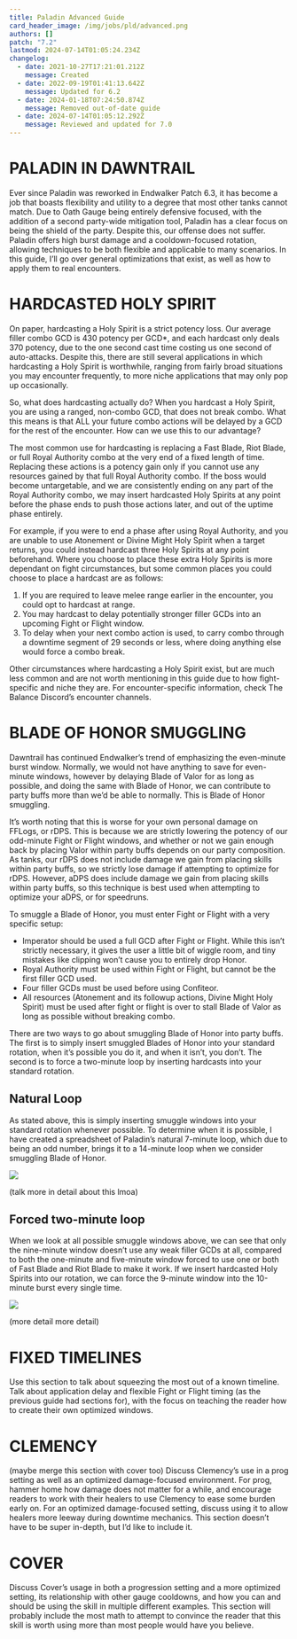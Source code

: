 ```yaml
---
title: Paladin Advanced Guide
card_header_image: /img/jobs/pld/advanced.png
authors: []
patch: "7.2"
lastmod: 2024-07-14T01:05:24.234Z
changelog:
  - date: 2021-10-27T17:21:01.212Z
    message: Created
  - date: 2022-09-19T01:41:13.642Z
    message: Updated for 6.2
  - date: 2024-01-18T07:24:50.874Z
    message: Removed out-of-date guide
  - date: 2024-07-14T01:05:12.292Z
    message: Reviewed and updated for 7.0
---
```

# PALADIN IN DAWNTRAIL

Ever since Paladin was reworked in Endwalker Patch 6.3, it has become a job that boasts flexibility and utility to a degree that most other tanks cannot match. Due to Oath Gauge being entirely defensive focused, with the addition of a second party-wide mitigation tool, Paladin has a clear focus on being the shield of the party. Despite this, our offense does not suffer. Paladin offers high burst damage and a cooldown-focused rotation, allowing techniques to be both flexible and applicable to many scenarios. In this guide, I’ll go over general optimizations that exist, as well as how to apply them to real encounters.

# HARDCASTED HOLY SPIRIT

On paper, hardcasting a Holy Spirit is a strict potency loss. Our average filler combo GCD is 430 potency per GCD*, and each hardcast only deals 370 potency, due to the one second cast time costing us one second of auto-attacks. Despite this, there are still several applications in which hardcasting a Holy Spirit is worthwhile, ranging from fairly broad situations you may encounter frequently, to more niche applications that may only pop up occasionally.

So, what does hardcasting actually do? When you hardcast a Holy Spirit, you are using a ranged, non-combo GCD, that does not break combo. What this means is that ALL your future combo actions will be delayed by a GCD for the rest of the encounter. How can we use this to our advantage?

The most common use for hardcasting is replacing a Fast Blade, Riot Blade, or full Royal Authority combo at the very end of a fixed length of time. Replacing these actions is a potency gain only if you cannot use any resources gained by that full Royal Authority combo. If the boss would become untargetable, and we are consistently ending on any part of the Royal Authority combo, we may insert hardcasted Holy Spirits at any point before the phase ends to push those actions later, and out of the uptime phase entirely.

For example, if you were to end a phase after using Royal Authority, and you are unable to use Atonement or Divine Might Holy Spirit when a target returns, you could instead hardcast three Holy Spirits at any point beforehand. Where you choose to place these extra Holy Spirits is more dependant on fight circumstances, but some common places you could choose to place a hardcast are as follows:

1. If you are required to leave melee range earlier in the encounter, you could opt to hardcast at range.
2. You may hardcast to delay potentially stronger filler GCDs into an upcoming Fight or Flight window.
3. To delay when your next combo action is used, to carry combo through a downtime segment of 29 seconds or less, where doing anything else would force a combo break.

Other circumstances where hardcasting a Holy Spirit exist, but are much less common and are not worth mentioning in this guide due to how fight-specific and niche they are. For encounter-specific information, check The Balance Discord’s encounter channels.

# BLADE OF HONOR SMUGGLING

Dawntrail has continued Endwalker’s trend of emphasizing the even-minute burst window. Normally, we would not have anything to save for even-minute windows, however by delaying Blade of Valor for as long as possible, and doing the same with Blade of Honor, we can contribute to party buffs more than we’d be able to normally. This is Blade of Honor smuggling.

It’s worth noting that this is worse for your own personal damage on FFLogs, or rDPS. This is because we are strictly lowering the potency of our odd-minute Fight or Flight windows, and whether or not we gain enough back by placing Valor within party buffs depends on our party composition. As tanks, our rDPS does not include damage we gain from placing skills within party buffs, so we strictly lose damage if attempting to optimize for rDPS. However, aDPS does include damage we gain from placing skills within party buffs, so this technique is best used when attempting to optimize your aDPS, or for speedruns.

To smuggle a Blade of Honor, you must enter Fight or Flight with a very specific setup:

* Imperator should be used a full GCD after Fight or Flight. While this isn’t strictly necessary, it gives the user a little bit of wiggle room, and tiny mistakes like clipping won’t cause you to entirely drop Honor.
* Royal Authority must be used within Fight or Flight, but cannot be the first filler GCD used.
* Four filler GCDs must be used before using Confiteor.
* All resources (Atonement and its followup actions, Divine Might Holy Spirit) must be used after fight or flight is over to stall Blade of Valor as long as possible without breaking combo.

There are two ways to go about smuggling Blade of Honor into party buffs. The first is to simply insert smuggled Blades of Honor into your standard rotation, when it’s possible you do it, and when it isn’t, you don’t. The second is to force a two-minute loop by inserting hardcasts into your standard rotation. 

## Natural Loop

As stated above, this is simply inserting smuggle windows into your standard rotation whenever possible. To determine when it is possible, I have created a spreadsheet of Paladin’s natural 7-minute loop, which due to being an odd number, brings it to a 14-minute loop when we consider smuggling Blade of Honor.

![](/img/jobs/pld/smuggle14.png)

(talk more in detail about this lmoa)

## Forced two-minute loop

When we look at all possible smuggle windows above, we can see that only the nine-minute window doesn’t use any weak filler GCDs at all, compared to both the one-minute and five-minute window forced to use one or both of Fast Blade and Riot Blade to make it work. If we insert hardcasted Holy Spirits into our rotation, we can force the 9-minute window into the 10-minute burst every single time.

![](/img/jobs/pld/smuggle2.png)

(more detail more detail)

# FIXED TIMELINES

Use this section to talk about squeezing the most out of a known timeline. Talk about application delay and flexible Fight or Flight timing (as the previous guide had sections for), with the focus on teaching the reader how to create their own optimized windows.

# CLEMENCY

(maybe merge this section with cover too)
Discuss Clemency’s use in a prog setting as well as an optimized damage-focused environment. For prog, hammer home how damage does not matter for a while, and encourage readers to work with their healers to use Clemency to ease some burden early on. For an optimized damage-focused setting, discuss using it to allow healers more leeway during downtime mechanics. This section doesn’t have to be super in-depth, but I’d like to include it.

# COVER

Discuss Cover’s usage in both a progression setting and a more optimized setting, its relationship with other gauge cooldowns, and how you can and should be using the skill in multiple different examples. This section will probably include the most math to attempt to convince the reader that this skill is worth using more than most people would have you believe.
